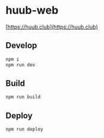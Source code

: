 # huub-web

[https://huub.club](https://huub.club)

## Develop
```bash
npm i
npm run dev
```

## Build
```bash
npm run build
```

## Deploy
```bash
npm run deploy
```
